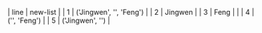 | line | new-list                |
|  1   | ('Jingwen', '', 'Feng') |
|  2   |       Jingwen           |
|  3   |       Feng              |     |
|  4   |      ('', 'Feng')       |
|  5   |     ('Jingwen', '')     |

